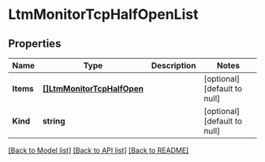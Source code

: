 # LtmMonitorTcpHalfOpenList

## Properties
Name | Type | Description | Notes
------------ | ------------- | ------------- | -------------
**Items** | [**[]LtmMonitorTcpHalfOpen**](ltm_monitor_tcpHalfOpen.md) |  | [optional] [default to null]
**Kind** | **string** |  | [optional] [default to null]

[[Back to Model list]](../README.md#documentation-for-models) [[Back to API list]](../README.md#documentation-for-api-endpoints) [[Back to README]](../README.md)


